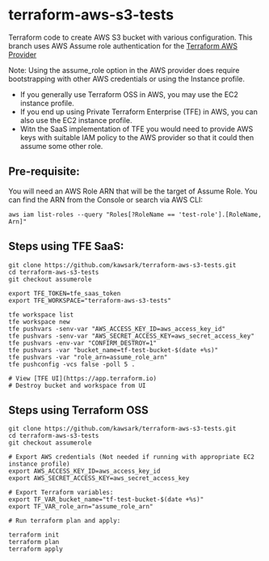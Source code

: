 # terraform-aws-s3-tests
Terraform code to create AWS S3 bucket with various configuration. This branch uses AWS Assume role authentication for the [Terraform AWS Provider](https://www.terraform.io/docs/providers/aws/#assume-role)

Note: Using the assume_role option in the AWS provider does require bootstrapping with other AWS credentials or using the Instance profile. 
- If you generally use Terraform OSS in AWS, you may use the EC2 instance profile. 
- If you end up using Private Terraform Enterprise (TFE) in AWS, you can also use the EC2 instance profile.
- Witn the SaaS implementation of TFE you would need to provide AWS keys with suitable IAM policy to the AWS provider so that it could then assume some other role.

## Pre-requisite:
You will need an AWS Role ARN that will be the target of Assume Role. You can find the ARN from the Console or search via AWS CLI:
```
aws iam list-roles --query "Roles[?RoleName == 'test-role'].[RoleName, Arn]"
```

## Steps using TFE SaaS:
```
git clone https://github.com/kawsark/terraform-aws-s3-tests.git
cd terraform-aws-s3-tests
git checkout assumerole

export TFE_TOKEN=tfe_saas_token
export TFE_WORKSPACE="terraform-aws-s3-tests"

tfe workspace list
tfe workspace new
tfe pushvars -senv-var "AWS_ACCESS_KEY_ID=aws_access_key_id"
tfe pushvars -senv-var "AWS_SECRET_ACCESS_KEY=aws_secret_access_key"
tfe pushvars -env-var "CONFIRM_DESTROY=1"
tfe pushvars -var "bucket_name=tf-test-bucket-$(date +%s)"
tfe pushvars -var "role_arn=assume_role_arn"
tfe pushconfig -vcs false -poll 5 .

# View [TFE UI](https://app.terraform.io)
# Destroy bucket and workspace from UI
```

## Steps using Terraform OSS
```
git clone https://github.com/kawsark/terraform-aws-s3-tests.git
cd terraform-aws-s3-tests
git checkout assumerole

# Export AWS credentials (Not needed if running with appropriate EC2 instance profile)
export AWS_ACCESS_KEY_ID=aws_access_key_id
export AWS_SECRET_ACCESS_KEY=aws_secret_access_key

# Export Terraform variables:
export TF_VAR_bucket_name="tf-test-bucket-$(date +%s)"
export TF_VAR_role_arn="assume_role_arn"

# Run terraform plan and apply:

terraform init
terraform plan 
terraform apply 
```

